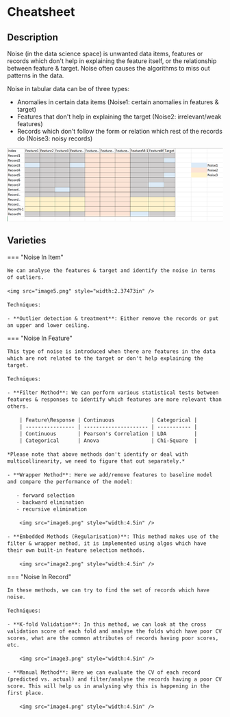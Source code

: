 # Cheatsheet

## Description

Noise (in the data science space) is unwanted data items, features or records which don't help in explaining the feature itself, or the relationship between feature & target.
Noise often causes the algorithms to miss out patterns in the data.

Noise in tabular data can be of three types:

- Anomalies in certain data items (Noise1: certain anomalies in features & target)
- Features that don't help in explaining the target (Noise2: irrelevant/weak features)
- Records which don't follow the form or relation which rest of the records do (Noise3: noisy records)

![](_cheatsheet/image7.png)

## Varieties

=== "Noise In Item"

    We can analyse the features & target and identify the noise in terms of outliers.

    <img src="image5.png" style="width:2.37473in" />

    Techniques:

    - **Outlier detection & treatment**: Either remove the records or put an upper and lower ceiling.

=== "Noise In Feature"

    This type of noise is introduced when there are features in the data which are not related to the target or don't help explaining the target.

    Techniques:

    - **Filter Method**: We can perform various statistical tests between features & responses to identify which features are more relevant than others.

        | Feature\Response | Continuous            | Categorical |
        | ---------------- | --------------------- | ----------- |
        | Continuous       | Pearson's Correlation | LDA         |
        | Categorical      | Anova                 | Chi-Square  |

    *Please note that above methods don't identify or deal with multicollinearity, we need to figure that out separately.*

    - **Wrapper Method**: Here we add/remove features to baseline model and compare the performance of the model:

       - forward selection
       - backward elimination
       - recursive elimination

        <img src="image6.png" style="width:4.5in" />

    - **Embedded Methods (Regularisation)**: This method makes use of the filter & wrapper method, it is implemented using algos which have their own built-in feature selection methods.

        <img src="image2.png" style="width:4.5in" />

=== "Noise In Record"

    In these methods, we can try to find the set of records which have noise.

    Techniques:

    - **K-fold Validation**: In this method, we can look at the cross validation score of each fold and analyse the folds which have poor CV scores, what are the common attributes of records having poor scores, etc.

        <img src="image3.png" style="width:4.5in" />

    - **Manual Method**: Here we can evaluate the CV of each record (predicted vs. actual) and filter/analyse the records having a poor CV score. This will help us in analysing why this is happening in the first place.

        <img src="image4.png" style="width:4.5in" />
